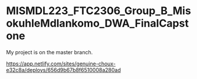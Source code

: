 # MISMDL223_FTC2306_Group_B_MisokuhleMdlankomo_DWA_FinalCapstone
My project is on the master branch.

https://app.netlify.com/sites/genuine-choux-e32c8a/deploys/656d9b67b8f6510008a280ad
